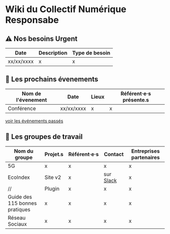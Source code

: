 # Wiki du Collectif Numérique Responsabe

## :warning: Nos besoins Urgent
Date | Description | Type de besoin
------------ | ------------- | -------------
xx/xx/xxxx | x | x

## :calendar: Les prochains évenements
Nom de l'évenement | Date | Lieux | Référent·e·s présente.s
------------ | ------------- | ------------- | -------------
Conférence | xx/xx/xxxx | x | x

[voir les événements passés]()


## :construction_worker: Les groupes de travail
Nom du groupe                 | Projet.s      | Référent·e·s  | Contact                               | Entreprises partenaires
------------                  | ------------- | ------------- | -------------                         | -------------
5G                            | x             | x             | x                                     | x
EcoIndex                      | Site v2       | x             | sur [Slack](https://cnumr.slack.com/) | x
 //                           | Plugin        | x             | x                                      | x
Guide des 115 bonnes pratiques| x             | x             | x                                     | x
Réseau Sociaux                | x             | x             | x                                     | x
